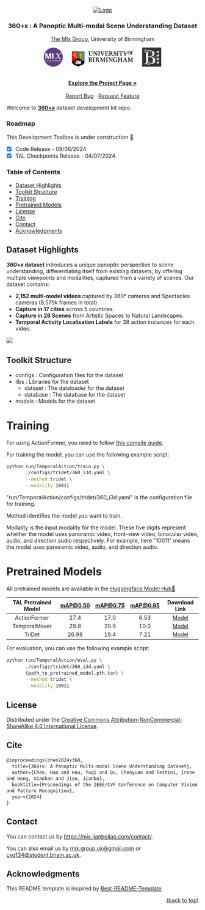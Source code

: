 <!-- PROJECT LOGO -->
<br />
<div align="center">
  <a href="https://github.com/othneildrew/Best-README-Template">
    <img src="statics/favicon.ico" alt="Logo" width="80" height="80">
  </a>

<h3 align="center">360+x : A Panoptic Multi-modal Scene Understanding Dataset</h3>

[The MIx Group](https://mix.jianbojiao.com/), University of Birmingham

<a href="https://mix.jianbojiao.com/"><img height=50 src="statics/mix_group.png" style="padding-left: 10px; padding-right: 10px"/></a>
<a href="https://www.birmingham.ac.uk/"><img height=40 src="statics/UoB_Crest_Logo_RGB_POS_Landscape.png" style="padding-left: 10px; padding-right: 10px"/></a>
<a href="https://www.baskerville.ac.uk/"><img height=50 src="statics/baskerville.svg" style="padding-left: 10px; padding-right: 10px"></a>

<p align="center">
    <br /> 
    <a href="https://x360dataset.github.io/"><strong>Explore the Project Page »</strong></a>
    <br />
    <br />
    <a href="https://github.com/x360dataset/x360dataset-kit/issues">Report Bug</a>
    ·
    <a href="https://github.com/x360dataset/x360dataset-kit/issues">Request Feature</a>
  </p>
</div>


Welcome to [**360+x**](x360dataset.github.io) dataset development kit repo.

### Roadmap

This Development Toolbox is under construction 🚧.

- [x] Code Release - 09/06/2024
- [x] TAL Checkpoints Release - 04/07/2024

### Table of Contents

<ul>
<li>
  <a href="#dataset-highlights">Dataset Highlights</a>
</li>
<li>
  <a href="#toolkit-structure">Toolkit Structure</a>
</li>
<li>
<a href="#training">Training</a>
</li>
<li>
  <a href="#pretrained-models">Pretrained Models</a>
</li>
<li><a href="#license">License</a></li>
<li><a href="#cite">Cite</a></li>
<li><a href="#contact">Contact</a></li>
<li><a href="#acknowledgments">Acknowledgments</a></li>
</ul>

## Dataset Highlights

<b><i>360+x</i> dataset</b> introduces a unique panoptic perspective to scene understanding,
differentiating itself from existing datasets, by offering multiple viewpoints and modalities,
captured from a variety of scenes. Our dataset contains:


<ul>
<li><b>2,152 multi-model videos </b> captured by 360° cameras and Spectacles cameras (8,579k
    frames in total)

</li>
<li>
    <b>Capture in 17 cities</b> across 5 countries.
</li>
<li>
    <b>Capture in 28 Scenes</b> from Artistic Spaces to Natural Landscapes.
</li>
<li>
    <b>Temporal Activity Localisation Labels</b> for 38 action instances for each video.
</li>

</ul>

<img src="statics/overall.gif" />

## Toolkit Structure

- configs : Configuration files for the dataset
- libs : Libraries for the dataset
    - dataset : The dataloader for the dataset
    - database : The database for the dataset
- models : Models for the dataset

# Training

For using ActionFormer, you need to
follow [this compile guide](https://github.com/happyharrycn/actionformer_release/blob/main/INSTALL.md).

For training the model, you can use the following example script:

```bash
python run/TemporalAction/train.py \
       ./configs/tridet/360_i3d.yaml \
       --method tridet \
       --modality 10011
```

"run/TemporalAction/configs/tridet/360_i3d.yaml" is the configuration file for training.

Method identifies the model you want to train.

Modality is the input modality for the model. These five digits represent whether the model uses panoramic video,
front-view video, binocular video, audio, and direction audio respectively. For example, here "10011" means the model
uses panoramic video, audio, and direction audio.

# Pretrained Models

All pretrained models are available in
the [Huggingface Model Hub🤗](https://huggingface.co/quchenyuan/360x_dataset_pretrained_models).

| TAL Pretrained Model | mAP@0.50 | mAP@0.75 | mAP@0.95 |                                                 Download Link                                                 |
|:--------------------:|:--------:|:--------:|:--------:|:-------------------------------------------------------------------------------------------------------------:|
|     ActionFormer     |   27.4   |   17.0   |   6.53   | [Model](https://huggingface.co/quchenyuan/360x_dataset_pretrained_models/blob/main/TAL/actionformer.pth.tar)  |
|    TemporalMaxer     |   29.8   |   20.9   |   10.0   | [Model](https://huggingface.co/quchenyuan/360x_dataset_pretrained_models/blob/main/TAL/temporalmaxer.pth.tar) |
|        TriDet        |  26.98   |   19.4   |   7.21   |    [Model](https://huggingface.co/quchenyuan/360x_dataset_pretrained_models/blob/main/TAL/tridet.pth.tar)     |

For evaluation, you can use the following example script:

```bash
python run/TemporalAction/eval.py \
       ./configs/tridet/360_i3d.yaml \
       {path_to_pretrained_model.pth.tar} \
       --method tridet \
       --modality 10011
```

## License

Distributed under the <a href="https://creativecommons.org/licenses/by-nc-sa/4.0/">Creative Commons
Attribution-NonCommercial-ShareAlike 4.0 International License</a>.

## Cite

```
@inproceedings{chen2024x360,
  title={360+x: A Panoptic Multi-modal Scene Understanding Dataset},
  author={Chen, Hao and Hou, Yuqi and Qu, Chenyuan and Testini, Irene and Hong, Xiaohan and Jiao, Jianbo},
  booktitle={Proceedings of the IEEE/CVF Conference on Computer Vision and Pattern Recognition},
  year={2024}
}
```

## Contact

You can contact us by https://mix.jianbojiao.com/contact/.

You can also email us by <a href="mailto:mix.group.uk@gmail.com">mix.group.uk@gmail.com</a>
or <a href="mailto:cxq134@student.bham.ac.uk">cxq134@student.bham.ac.uk</a>.



<!-- ACKNOWLEDGMENTS -->

## Acknowledgments

This README template is inspired by [Best-README-Template](https://github.com/othneildrew/Best-README-Template)

<p align="right">(<a href="#readme-top">back to top</a>)</p>


